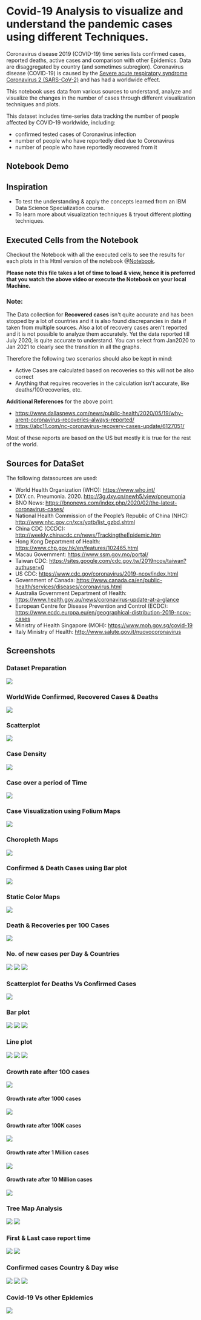 # Covid-19 Analysis to visualize and understand the pandemic cases using different Techniques. 

Coronavirus disease 2019 (COVID-19) time series lists confirmed cases, reported deaths, active cases and comparison with other Epidemics. 
Data are disaggregated by country (and sometimes subregion). 
Coronavirus disease (COVID-19) is caused by the
[Severe acute respiratory syndrome Coronavirus 2 (SARS-CoV-2)](https://en.wikipedia.org/wiki/Severe_acute_respiratory_syndrome_coronavirus_2) and has had a worldwide effect.

This notebook uses data from various sources to understand, analyze and visualize the changes in the number of cases through different visualization techniques and plots.

This dataset includes time-series data tracking the number of people affected by COVID-19 worldwide, including:

- confirmed tested cases of Coronavirus infection
- number of people who have reportedly died due to Coronavirus
- number of people who have reportedly recovered from it

## Notebook Demo

[](https://user-images.githubusercontent.com/56031116/153548747-e7461c4c-a8c6-428b-ac5f-b181856e4174.mp4)

## Inspiration

- To test the understanding & apply the concepts learned from an IBM Data Science Specialization course.
- To learn more about visualization techniques & tryout different plotting techniques.

## Executed Cells from the Notebook
Checkout the Notebook with all the executed cells to see the results for each plots in this Html version of the notebook @[Notebook](https://parthd06.github.io/Covid-19Analysis/). 

**Please note this file takes a lot of time to load & view, hence it is preferred that you watch the above video or execute the Notebook on your local Machine.**

### **Note**:
The Data collection for **Recovered cases** isn't quite accurate and has been stopped by a lot of countries and it is also found discrepancies in data if taken from multiple sources. Also a lot of recovery cases aren't reported and it is not possible to analyze them accurately. Yet the data reported till July 2020, is quite accurate to understand. You can select from Jan2020 to Jan 2021 to clearly see the transition in all the graphs.  

Therefore the following two scenarios should also be kept in mind:
- Active Cases are calculated based on recoveries so this will not be also correct
- Anything that requires recoveries in the calculation isn't accurate, like deaths/100recoveries, etc.

**Additional References** for the above point:
- https://www.dallasnews.com/news/public-health/2020/05/19/why-arent-coronavirus-recoveries-always-reported/
- https://abc11.com/nc-coronavirus-recovery-cases-update/6127051/

Most of these reports are based on the US but mostly it is true for the rest of the world.

## Sources for DataSet

The following datasources are used:

- World Health Organization (WHO): https://www.who.int/
- DXY.cn. Pneumonia. 2020. http://3g.dxy.cn/newh5/view/pneumonia
- BNO News: https://bnonews.com/index.php/2020/02/the-latest-coronavirus-cases/
- National Health Commission of the People’s Republic of China (NHC): http://www.nhc.gov.cn/xcs/yqtb/list_gzbd.shtml
- China CDC (CCDC): http://weekly.chinacdc.cn/news/TrackingtheEpidemic.htm
- Hong Kong Department of Health: https://www.chp.gov.hk/en/features/102465.html
- Macau Government: https://www.ssm.gov.mo/portal/
- Taiwan CDC: https://sites.google.com/cdc.gov.tw/2019ncov/taiwan?authuser=0
- US CDC: https://www.cdc.gov/coronavirus/2019-ncov/index.html
- Government of Canada: https://www.canada.ca/en/public-health/services/diseases/coronavirus.html
- Australia Government Department of Health: https://www.health.gov.au/news/coronavirus-update-at-a-glance
- European Centre for Disease Prevention and Control (ECDC): https://www.ecdc.europa.eu/en/geographical-distribution-2019-ncov-cases
- Ministry of Health Singapore (MOH): https://www.moh.gov.sg/covid-19
- Italy Ministry of Health: http://www.salute.gov.it/nuovocoronavirus

## Screenshots

### Dataset Preparation

<img src="https://github.com/parthd06/Covid-19Analysis/blob/main/Screenshots/ss1.png?raw=true">

### WorldWide Confirmed, Recovered Cases & Deaths

<img src="https://github.com/parthd06/Covid-19Analysis/blob/main/Screenshots/ss2.png?raw=true">

### Scatterplot

<img src="https://github.com/parthd06/Covid-19Analysis/blob/main/Screenshots/ss3.png?raw=true">

### Case Density

<img src="https://github.com/parthd06/Covid-19Analysis/blob/main/Screenshots/ss4.png?raw=true">

### Case over a period of Time 

<img src="https://github.com/parthd06/Covid-19Analysis/blob/main/Screenshots/ss5.png?raw=true">

### Case Visualization using Folium Maps

<img src="https://github.com/parthd06/Covid-19Analysis/blob/main/Screenshots/ss6.png?raw=true">

### Choropleth Maps

<img src="https://github.com/parthd06/Covid-19Analysis/blob/main/Screenshots/ss7.png?raw=true">

### Confirmed & Death Cases using Bar plot

<img src="https://github.com/parthd06/Covid-19Analysis/blob/main/Screenshots/ss8.png?raw=true">

### Static Color Maps

<img src="https://github.com/parthd06/Covid-19Analysis/blob/main/Screenshots/ss9.png?raw=true">

### Death & Recoveries per 100 Cases

<img src="https://github.com/parthd06/Covid-19Analysis/blob/main/Screenshots/ss10.png?raw=true">

### No. of new cases per Day & Countries

<img src="https://github.com/parthd06/Covid-19Analysis/blob/main/Screenshots/ss11.png?raw=true">

<img src="https://github.com/parthd06/Covid-19Analysis/blob/main/Screenshots/ss12.png?raw=true">

<img src="https://github.com/parthd06/Covid-19Analysis/blob/main/Screenshots/ss13.png?raw=true">

### Scatterplot for Deaths Vs Confirmed Cases

<img src="https://github.com/parthd06/Covid-19Analysis/blob/main/Screenshots/ss14.png?raw=true">

### Bar plot

<img src="https://github.com/parthd06/Covid-19Analysis/blob/main/Screenshots/ss15.png?raw=true">

<img src="https://github.com/parthd06/Covid-19Analysis/blob/main/Screenshots/ss16.png?raw=true">

<img src="https://github.com/parthd06/Covid-19Analysis/blob/main/Screenshots/ss17.png?raw=true">

### Line plot

<img src="https://github.com/parthd06/Covid-19Analysis/blob/main/Screenshots/ss18.png?raw=true">

<img src="https://github.com/parthd06/Covid-19Analysis/blob/main/Screenshots/ss19.png?raw=true">

<img src="https://github.com/parthd06/Covid-19Analysis/blob/main/Screenshots/ss20.png?raw=true">

### Growth rate after 100 cases

<img src="https://github.com/parthd06/Covid-19Analysis/blob/main/Screenshots/ss21.png?raw=true">

#### Growth rate after 1000 cases

<img src="https://github.com/parthd06/Covid-19Analysis/blob/main/Screenshots/ss22.png?raw=true">

#### Growth rate after 100K cases

<img src="https://github.com/parthd06/Covid-19Analysis/blob/main/Screenshots/ss23.png?raw=true">

#### Growth rate after 1 Million cases

<img src="https://github.com/parthd06/Covid-19Analysis/blob/main/Screenshots/ss24.png?raw=true">

#### Growth rate after 10 Million cases

<img src="https://github.com/parthd06/Covid-19Analysis/blob/main/Screenshots/ss25.png?raw=true">

### Tree Map Analysis

<img src="https://github.com/parthd06/Covid-19Analysis/blob/main/Screenshots/ss26.png?raw=true">

<img src="https://github.com/parthd06/Covid-19Analysis/blob/main/Screenshots/ss27.png?raw=true">

### First & Last case report time

<img src="https://github.com/parthd06/Covid-19Analysis/blob/main/Screenshots/ss28.png?raw=true">

<img src="https://github.com/parthd06/Covid-19Analysis/blob/main/Screenshots/ss29.png?raw=true">

### Confirmed cases Country & Day wise

<img src="https://github.com/parthd06/Covid-19Analysis/blob/main/Screenshots/ss30.png?raw=true">

<img src="https://github.com/parthd06/Covid-19Analysis/blob/main/Screenshots/ss31.png?raw=true">

<img src="https://github.com/parthd06/Covid-19Analysis/blob/main/Screenshots/ss32.png?raw=true">

### Covid-19 Vs other Epidemics

<img src="https://github.com/parthd06/Covid-19Analysis/blob/main/Screenshots/ss33.png?raw=true">
